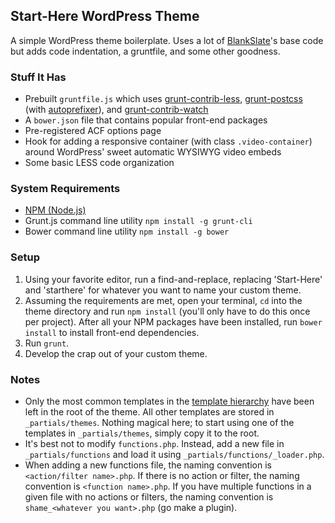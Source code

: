 ## Start-Here WordPress Theme
A simple WordPress theme boilerplate. Uses a lot of [BlankSlate](https://wordpress.org/themes/blankslate/)'s base code but adds code indentation, a gruntfile, and some other goodness.

### Stuff It Has
* Prebuilt ```gruntfile.js``` which uses [grunt-contrib-less](https://www.npmjs.com/package/grunt-contrib-less), [grunt-postcss](https://www.npmjs.com/package/grunt-postcss) (with [autoprefixer](https://www.npmjs.com/package/autoprefixer-core)), and [grunt-contrib-watch](https://www.npmjs.com/package/grunt-contrib-watch)
* A ```bower.json``` file that contains popular front-end packages
* Pre-registered ACF options page
* Hook for adding a responsive container (with class ```.video-container```) around WordPress' sweet automatic WYSIWYG video embeds
* Some basic LESS code organization

### System Requirements
* [NPM (Node.js)](https://nodejs.org/)
* Grunt.js command line utility ```npm install -g grunt-cli```
* Bower command line utility ```npm install -g bower```

### Setup
1. Using your favorite editor, run a find-and-replace, replacing 'Start-Here' and 'starthere' for whatever you want to name your custom theme.
2. Assuming the requirements are met, open your terminal, ```cd``` into the theme directory and run ```npm install``` (you'll only have to do this once per project). After all your NPM packages have been installed, run ```bower install``` to install front-end dependencies.
3. Run ```grunt```.
4. Develop the crap out of your custom theme.

### Notes
* Only the most common templates in the [template hierarchy](https://developer.wordpress.org/themes/basics/template-hierarchy/) have been left in the root of the theme. All other templates are stored in ```_partials/themes```. Nothing magical here; to start using one of the templates in ```_partials/themes```, simply copy it to the root.
* It's best not to modify ```functions.php```. Instead, add a new file in ```_partials/functions``` and load it using ```_partials/functions/_loader.php```.
* When adding a new functions file, the naming convention is ```<action/filter name>.php```. If there is no action or filter, the naming convention is ```<function name>.php```. If you have multiple functions in a given file with no actions or filters, the naming convention is ```shame_<whatever you want>.php``` (go make a plugin). 